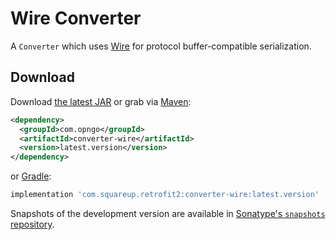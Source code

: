 Wire Converter
==============

A `Converter` which uses [Wire][1] for protocol buffer-compatible serialization.


Download
--------

Download [the latest JAR][2] or grab via [Maven][3]:
```xml
<dependency>
  <groupId>com.opngo</groupId>
  <artifactId>converter-wire</artifactId>
  <version>latest.version</version>
</dependency>
```
or [Gradle][3]:
```groovy
implementation 'com.squareup.retrofit2:converter-wire:latest.version'
```

Snapshots of the development version are available in [Sonatype's `snapshots` repository][snap].



 [1]: https://github.com/square/wire
 [2]: https://search.maven.org/remote_content?g=com.squareup.retrofit2&a=converter-wire&v=LATEST
 [3]: http://search.maven.org/#search%7Cga%7C1%7Cg%3A%22com.squareup.retrofit2%22%20a%3A%22converter-wire%22
 [snap]: https://oss.sonatype.org/content/repositories/snapshots/
